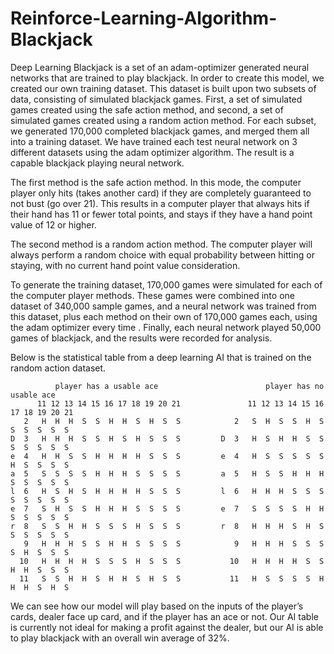 # Reinforce-Learning-Algorithm-Blackjack

Deep Learning Blackjack is a set of an adam-optimizer generated neural networks that are trained to play blackjack. In order to create this model, we created our own training dataset. This dataset is built upon two subsets of data, consisting of simulated blackjack games. First, a set of simulated games created using the safe action method, and second, a set of simulated games created using a random action method. For each subset, we generated 170,000 completed blackjack games, and merged them all into a training dataset. We have trained each test neural network on 3 different datasets using the adam optimizer algorithm. The result is a capable blackjack playing neural network.

The first method is the safe action method. In this mode, the computer player only hits (takes another card) if they are completely guaranteed to not bust (go over 21). This results in a computer player that always hits if their hand has 11 or fewer total points, and stays if they have a hand point value of 12 or higher.

The second method is a random action method. The computer player will always perform a random choice with equal probability between hitting or staying, with no current hand point value consideration.

To generate the training dataset, 170,000 games were simulated for each of the computer player methods. These games were combined into one dataset of 340,000 sample games, and a neural network was trained from this dataset, plus each method on their own of 170,000 games each, using the adam optimizer every time . Finally, each neural network played 50,000 games of blackjack, and the results were recorded for analysis.

Below is the statistical table from a deep learning AI that is trained on the random action dataset.

              player has a usable ace                        player has no usable ace    
          11 12 13 14 15 16 17 18 19 20 21               11 12 13 14 15 16 17 18 19 20 21 
       2   H  H  H  S  S  H  H  S  H  S  S            2   S  H  S  S  H  S  S  S  S  S  S  
    D  3   H  H  H  S  S  H  S  H  S  S  S         D  3   H  S  H  H  S  S  S  S  S  S  S  
    e  4   H  H  S  S  H  H  H  H  S  S  S         e  4   H  S  S  S  S  S  H  S  S  S  S  
    a  5   S  S  S  S  H  H  H  S  S  S  S         a  5   H  S  S  H  H  H  S  S  S  S  S  
    l  6   H  S  H  S  H  H  H  H  S  S  S         l  6   H  H  H  S  S  S  S  S  S  S  S  
    e  7   S  H  S  S  H  H  H  S  S  S  S         e  7   S  S  S  S  H  H  S  S  S  S  S  
    r  8   S  S  H  H  S  S  S  H  S  S  S         r  8   H  H  H  S  H  S  S  S  S  S  S  
       9   H  H  H  S  S  H  H  S  S  S  S            9   H  H  H  S  S  S  S  H  S  S  S  
      10   H  H  H  H  S  S  S  H  S  S  S           10   H  H  H  H  S  S  H  H  S  S  S  
      11   S  S  H  H  S  H  H  S  H  S  S           11   H  S  S  S  S  H  H  H  S  H  S

We can see how our model will play based on the inputs of the player’s cards, dealer face up card, and if the player has an ace or not. Our AI table is currently not ideal for making a profit against the dealer, but our AI is able to play blackjack with an overall win average of 32%.
